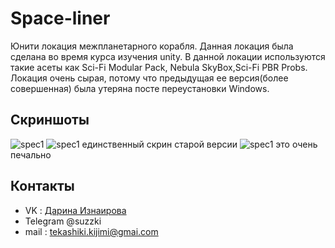 # Space-liner
Юнити локация межпланетарного корабля.
Данная локация была сделана во время курса изучения unity. В данной локации используются такие асеты как Sci-Fi Modular Pack, Nebula SkyBox,Sci-Fi PBR Probs.
Локация очень сырая, потому что предыдущая ее версия(более совершенная) была утеряна посте переустановки Windows.
## Скриншоты
![spec1](https://sun9-77.userapi.com/impg/w-BPjTodiATO2bi6v9zNC8mBPrewOZwb0-tMVA/i9FYo6JhOvs.jpg?size=2008x1144&quality=96&sign=d3633169b677427c4a3a2ab627a75c5a&type=album)
![spec1](https://sun9-16.userapi.com/impg/pXyyUJBMNpXssDFVIj_gXnXaTjlEIjK3QkXxIQ/8GojU00djcM.jpg?size=1971x1129&quality=96&sign=6e7ae71a430871992b9b7ce0f81cea23&type=album)
единственный скрин старой версии
![spec1](https://sun9-51.userapi.com/impg/-_ee5_qNn-oCzhyfF0DamZitEIOfOGVmwciM0A/KzIygchB5h0.jpg?size=1620x2160&quality=95&sign=bbd6ac2e20d3b4c3dd6725540fce94da&type=album)
это очень печально
## Контакты
- VK : [Дарина Изнаирова](https://vk.com/sadzzuki)
- Telegram @suzzki
- mail : tekashiki.kijimi@gmai.com
